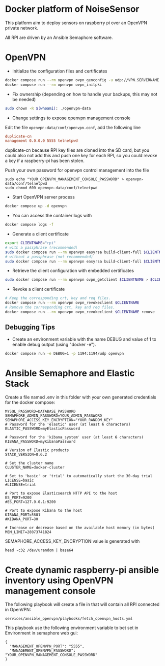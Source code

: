 # Docker platform of NoiseSensor

This platform aim to deploy sensors on raspberry pi over an OpenVPN private network.

All RPI are driven by an Ansible Semaphore software.


# OpenVPN

* Initialize the configuration files and certificates

```bash
docker compose run --rm openvpn ovpn_genconfig -u udp://VPN.SERVERNAME.COM
docker compose run --rm openvpn ovpn_initpki
```

* Fix ownership (depending on how to handle your backups, this may not be needed)

```bash
sudo chown -R $(whoami): ./openvpn-data
```

* Change settings to expose openvpn management console

Edit the file `openvpn-data/conf/openvpn.conf`, add the following line

```ini
duplicate-cn
management 0.0.0.0 5555 telnetpwd
```

duplicate-cn because RPI key files are cloned into the SD card, but you could also not add this and push one key for each RPI, so you could revoke a key if a raspberry-pi has been stolen.

Push your own password for openvpn control management into the file

```shell
sudo echo "YOUR_OPENVPN_MANAGEMENT_CONSOLE_PASSWORD" > openvpn-data/conf/telnetpwd
sudo chmod 600 openvpn-data/conf/telnetpwd
```

* Start OpenVPN server process

```bash
docker compose up -d openvpn
```

* You can access the container logs with

```bash
docker compose logs -f
```

* Generate a client certificate

```bash
export CLIENTNAME="rpi"
# with a passphrase (recommended)
sudo docker compose run --rm openvpn easyrsa build-client-full $CLIENTNAME
# without a passphrase (not recommended)
sudo docker compose run --rm openvpn easyrsa build-client-full $CLIENTNAME nopass
```

* Retrieve the client configuration with embedded certificates

```bash
sudo docker compose run --rm openvpn ovpn_getclient $CLIENTNAME > $CLIENTNAME.ovpn
```

* Revoke a client certificate

```bash
# Keep the corresponding crt, key and req files.
docker compose run --rm openvpn ovpn_revokeclient $CLIENTNAME
# Remove the corresponding crt, key and req files.
docker compose run --rm openvpn ovpn_revokeclient $CLIENTNAME remove
```

## Debugging Tips

* Create an environment variable with the name DEBUG and value of 1 to enable debug output (using "docker -e").

```bash
docker compose run -e DEBUG=1 -p 1194:1194/udp openvpn
```

# Ansible Semaphore and Elastic Stack


Create a file named .env in this folder with your own generated credentials for the docker compose:

```shell
MYSQL_PASSWORD=DATABASE_PASSWORD
SEMAPHORE_ADMIN_PASSWORD=YOUR_ADMIN_PASSWORD
SEMAPHORE_ACCESS_KEY_ENCRYPTION="YOUR_RANDOM_KEY"
# Password for the 'elastic' user (at least 6 characters)
ELASTIC_PASSWORD=myElasticPassword

# Password for the 'kibana_system' user (at least 6 characters)
KIBANA_PASSWORD=myKibanaPassword

# Version of Elastic products
STACK_VERSION=8.6.2

# Set the cluster name
CLUSTER_NAME=docker-cluster

# Set to 'basic' or 'trial' to automatically start the 30-day trial
LICENSE=basic
#LICENSE=trial

# Port to expose Elasticsearch HTTP API to the host
ES_PORT=9200
#ES_PORT=127.0.0.1:9200

# Port to expose Kibana to the host
KIBANA_PORT=5601
#KIBANA_PORT=80

# Increase or decrease based on the available host memory (in bytes)
MEM_LIMIT=28073741824
```

SEMAPHORE_ACCESS_KEY_ENCRYPTION value is generated with 

```shell
head -c32 /dev/urandom | base64
```

# Create dynamic raspberry-pi ansible inventory using OpenVPN management console

The following playbook will create a file in that will contain all RPI connected in OpenVPN:

```services/ansible_openvpn/playbooks/fetch_openvpn_hosts.yml```

This playbook use the following environment variable to bet set in Environment in semaphore web gui:

```
{ 
  "MANAGEMENT_OPENVPN_PORT": "5555",
  "MANAGEMENT_OPENVPN_PASSWORD": "YOUR_OPENVPN_MANAGEMENT_CONSOLE_PASSWORD"
}
```


